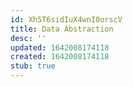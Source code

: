 ```yaml
---
id: Xh5T6sidIuX4wnI0orscV
title: Data Abstraction
desc: ''
updated: 1642008174118
created: 1642008174118
stub: true
---
```


